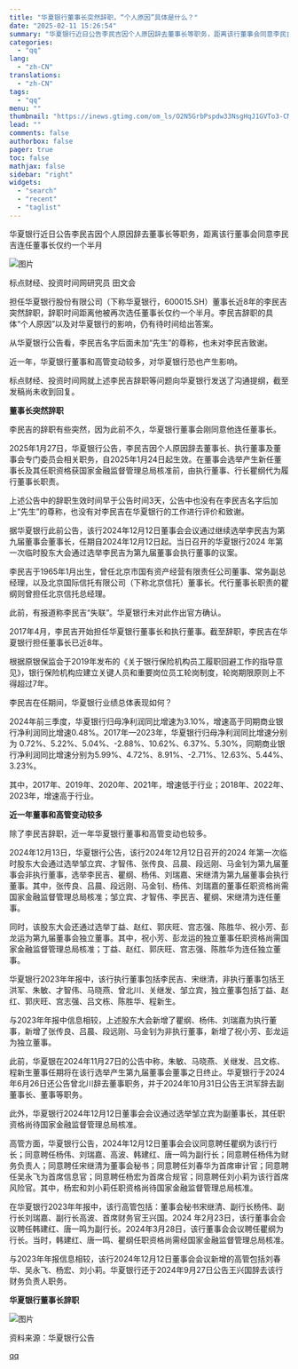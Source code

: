 ```yaml
---
title: "华夏银行董事长突然辞职，“个人原因”具体是什么？"
date: "2025-02-11 15:26:54"
summary: "华夏银行近日公告李民吉因个人原因辞去董事长等职务，距离该行董事会同意李民吉连任董事长仅约一个半月标点..."
categories:
  - "qq"
lang:
  - "zh-CN"
translations:
  - "zh-CN"
tags:
  - "qq"
menu: ""
thumbnail: "https://inews.gtimg.com/om_ls/O2N5GrbPspdw33NsgHqJ1GVTo3-CMFnz65aC00Csk-RVQAA_640360/0"
lead: ""
comments: false
authorbox: false
pager: true
toc: false
mathjax: false
sidebar: "right"
widgets:
  - "search"
  - "recent"
  - "taglist"
---
```


华夏银行近日公告李民吉因个人原因辞去董事长等职务，距离该行董事会同意李民吉连任董事长仅约一个半月

![图片](https://inews.gtimg.com/om_bt/OYtY20pLN9i34XXY53kJMaBIS94r2o__EfNgdEdwy2aaMAA/641)

标点财经、投资时间网研究员 田文会

担任华夏银行股份有限公司（下称华夏银行，600015.SH）董事长近8年的李民吉突然辞职，辞职时间距离他被再次选任董事长仅约一个半月。李民吉辞职的具体“个人原因”以及对华夏银行的影响，仍有待时间给出答案。

从华夏银行公告看，李民吉名字后面未加“先生”的尊称，也未对李民吉致谢。

近一年，华夏银行董事和高管变动较多，对华夏银行恐也产生影响。

标点财经、投资时间网就上述李民吉辞职等问题向华夏银行发送了沟通提纲，截至发稿尚未收到回复。

**董事长突然辞职**

李民吉的辞职有些突然，因为此前不久，华夏银行董事会刚同意他连任董事长。

2025年1月27日，华夏银行公告，李民吉因个人原因辞去董事长、执行董事及董事会专门委员会相关职务，自2025年1月24日起生效。在董事会选举产生新任董事长及其任职资格获国家金融监督管理总局核准前，由执行董事、行长瞿纲代为履行董事长职责。

上述公告中的辞职生效时间早于公告时间3天，公告中也没有在李民吉名字后加上“先生”的尊称，也没有对李民吉在华夏银行的工作进行评价和致谢。

据华夏银行此前公告，该行2024年12月12日董事会会议通过继续选举李民吉为第九届董事会董事长，任期自2024年12月12日起。当日召开的华夏银行2024 年第一次临时股东大会通过选举李民吉为第九届董事会执行董事的议案。

李民吉于1965年1月出生，曾任北京市国有资产经营有限责任公司董事、常务副总经理，以及北京国际信托有限公司（下称北京信托）董事长。代行董事长职责的瞿纲则曾担任北京信托总经理。

此前，有报道称李民吉“失联”。华夏银行未对此作出官方确认。

2017年4月，李民吉开始担任华夏银行董事长和执行董事。截至辞职，李民吉在华夏银行担任董事长已近8年。

根据原银保监会于2019年发布的《关于银行保险机构员工履职回避工作的指导意见》，银行保险机构应建立关键人员和重要岗位员工轮岗制度，轮岗期限原则上不得超过7年。

李民吉在任期间，华夏银行业绩总体表现如何？

2024年前三季度，华夏银行归母净利润同比增速为3.10%，增速高于同期商业银行净利润同比增速0.48%。2017年—2023年，华夏银行归母净利润同比增速分别为 0.72%、5.22%、5.04%、-2.88%、10.62%、6.37%、5.30%，同期商业银行净利润同比增速分别为5.99%、4.72%、8.91%、-2.71%、12.63%、5.44%、3.23%。

其中，2017年、2019年、2020年、2021年，增速低于行业；2018年、2022年、2023年，增速高于行业。

**近一年董事和高管变动较多**

除了李民吉辞职，近一年华夏银行董事和高管变动也较多。

2024年12月13日，华夏银行公告，该行2024年12月12日召开的2024 年第一次临时股东大会通过选举邹立宾、才智伟、张传良、吕晨、段远刚、马金钊为第九届董事会非执行董事，选举李民吉、瞿纲、杨伟、刘瑞嘉、宋继清为第九届董事会执行董事。其中，张传良、吕晨、段远刚、马金钊、杨伟、刘瑞嘉的董事任职资格尚需国家金融监督管理总局核准；邹立宾、才智伟、李民吉、瞿纲、宋继清为连任董事。

同时，该股东大会还通过选举丁益、赵红、郭庆旺、宫志强、陈胜华、祝小芳、彭龙运为第九届董事会独立董事。其中，祝小芳、彭龙运的独立董事任职资格尚需国家金融监督管理总局核准；丁益、赵红、郭庆旺、宫志强、陈胜华为连任独立董事。

华夏银行2023年年报中，该行执行董事包括李民吉、宋继清，非执行董事包括王洪军、朱敏、才智伟、马晓燕、曾北川、关继发、邹立宾，独立董事包括丁益、赵红、郭庆旺、宫志强、吕文栋、陈胜华、程新生。

与2023年年报中信息相较，上述股东大会新增了瞿纲、杨伟、刘瑞嘉为执行董事，新增了张传良、吕晨、段远刚、马金钊为非执行董事，新增了祝小芳、彭龙运为独立董事。

此前，华夏银在2024年11月27日的公告中称，朱敏、马晓燕、关继发、吕文栋、程新生董事任期将在该行选举产生第九届董事会董事之日终止。华夏银行于2024年6月26日还公告曾北川辞去董事职务，并于2024年10月31日公告王洪军辞去副董事长、董事等职务。

此外，华夏银行2024年12月12日董事会会议通过选举邹立宾为副董事长，其任职资格尚待国家金融监督管理总局核准。

高管方面，华夏银行公告，2024年12月12日董事会会议同意聘任瞿纲为该行行长；同意聘任杨伟、刘瑞嘉、高波、韩建红、唐一鸣为副行长；同意聘任杨伟为财务负责人；同意聘任宋继清为董事会秘书；同意聘任刘春华为首席审计官；同意聘任吴永飞为首席信息官；同意聘任杨宏为首席合规官；同意聘任刘小莉为该行首席风险官。其中，杨宏和刘小莉任职资格尚待国家金融监督管理总局核准。

在华夏银行2023年年报中，该行高管包括：董事会秘书宋继清、副行长杨伟、副行长刘瑞嘉、副行长高波、首席财务官王兴国。2024 年2月23日，该行董事会会议聘任韩建红、唐一鸣为副行长。2024年3月28日，该行董事会会议聘任瞿纲为行长。当时，韩建红、唐一鸣、瞿纲任职资格尚需经国家金融监督管理总局核准。

与2023年年报信息相较，该行2024年12月12日董事会会议新增的高管包括刘春华、吴永飞、杨宏、刘小莉。华夏银行还于2024年9月27日公告王兴国辞去该行财务负责人职务。

**华夏银行董事长辞职**

![图片](https://inews.gtimg.com/om_bt/OmsRLE9YiWxox3HzFU_3A1LZeGh-NPvl03i7GNbGdQqaMAA/641)

资料来源：华夏银行公告

[qq](https://new.qq.com/rain/a/20250211A05FKM00)
